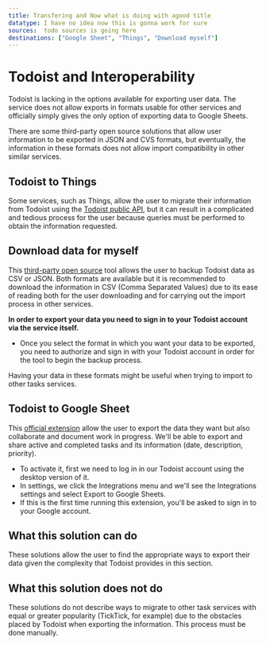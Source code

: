 ```yaml
---
title: Transfering and Now what is doing with agood title
datatype: I have no idea now this is gonna work for sure
sources:  todo sources is going here
destinations: ["Google Sheet", "Things", "Download myself"]
---
```


# Todoist and Interoperability

Todoist is lacking in the options available for exporting user data. The service does not allow exports in formats usable for other services and officially simply gives the only option of exporting data to Google Sheets.

There are some third-party open source solutions that allow user information to be exported in JSON and CVS formats, but eventually, the information in these formats does not allow import compatibility in other similar services.

## Todoist to Things

Some services, such as Things, allow the user to migrate their information from Todoist using the [Todoist public API](https://developer.todoist.com/sync/v9/#get-all-projects), but it can result in a complicated and tedious process for the user because queries must be performed to obtain the information requested.

## Download data for myself
This [third-party open source](https://darekkay.com/todoist-export/) tool allows the user to backup Todoist data as CSV or JSON. Both formats are available but it is recommended to download the information in CSV (Comma Separated Values) due to its ease of reading both for the user downloading and for carrying out the import process in other services.

**In order to export your data you need to sign in to your Todoist account via the service itself.**

* Once you select the format in which you want your data to be exported, you need to authorize and sign in with your Todoist account in order for the tool to begin the backup process.

Having your data in these formats might be useful when trying to import to other tasks services.

## Todoist to Google Sheet

This [official extension](https://todoist.com/help/articles/use-the-export-to-google-sheets-extension-with-todoist-A0r79pnM5) allow the user to export the data they want but also collaborate and document work in progress. We'll be able to export and share active and completed tasks and its information (date, description, priority).

* To activate it, first we need to log in in our Todoist account using the desktop version of it.
* In settings, we click the Integrations menu and we'll see the Integrations settings and select Export to Google Sheets.
* If this is the first time running this extension, you'll be asked to sign in to your Google account.


## What this solution can do

These solutions allow the user to find the appropriate ways to export their data given the complexity that Todoist provides in this section.

## What this solution does not do

These solutions do not describe ways to migrate to other task services with equal or greater popularity (TickTick, for example) due to the obstacles placed by Todoist when exporting the information. This process must be done manually.
